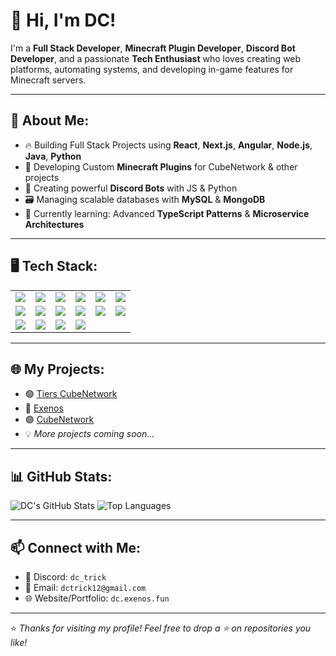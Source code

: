 # 👋 Hi, I'm DC! 

I'm a **Full Stack Developer**, **Minecraft Plugin Developer**, **Discord Bot Developer**, and a passionate **Tech Enthusiast** who loves creating web platforms, automating systems, and developing in-game features for Minecraft servers.

---

## 🚀 About Me:
- 🔥 Building Full Stack Projects using **React**, **Next.js**, **Angular**, **Node.js**, **Java**, **Python**
- 🧱 Developing Custom **Minecraft Plugins** for CubeNetwork & other projects
- 🤖 Creating powerful **Discord Bots** with JS & Python
- 🗃️ Managing scalable databases with **MySQL** & **MongoDB**
- 🌱 Currently learning: Advanced **TypeScript Patterns** & **Microservice Architectures**

---

## 🖥️ Tech Stack:

<table>
  <tr>
    <td><img src="https://img.shields.io/badge/Java-%23ED8B00?style=for-the-badge&logo=openjdk&logoColor=white"/></td>
    <td><img src="https://img.shields.io/badge/JavaScript-%23F7DF1E?style=for-the-badge&logo=javascript&logoColor=black"/></td>
    <td><img src="https://img.shields.io/badge/TypeScript-%23007ACC?style=for-the-badge&logo=typescript&logoColor=white"/></td>
    <td><img src="https://img.shields.io/badge/Node.js-%23339933?style=for-the-badge&logo=nodedotjs&logoColor=white"/></td>
    <td><img src="https://img.shields.io/badge/React-%2361DAFB?style=for-the-badge&logo=react&logoColor=black"/></td>
    <td><img src="https://img.shields.io/badge/Angular-%23DD0031?style=for-the-badge&logo=angular&logoColor=white"/></td>
  </tr>
  <tr>
    <td><img src="https://img.shields.io/badge/Next.js-%23000000?style=for-the-badge&logo=nextdotjs&logoColor=white"/></td>
    <td><img src="https://img.shields.io/badge/HTML5-%23E34F26?style=for-the-badge&logo=html5&logoColor=white"/></td>
    <td><img src="https://img.shields.io/badge/CSS3-%231572B6?style=for-the-badge&logo=css3&logoColor=white"/></td>
    <td><img src="https://img.shields.io/badge/MySQL-%234479A1?style=for-the-badge&logo=mysql&logoColor=white"/></td>
    <td><img src="https://img.shields.io/badge/MongoDB-%2347A248?style=for-the-badge&logo=mongodb&logoColor=white"/></td>
    <td><img src="https://img.shields.io/badge/Python-%233776AB?style=for-the-badge&logo=python&logoColor=white"/></td>
  </tr>
  <tr>
    <td><img src="https://img.shields.io/badge/Discord.js-%237289DA?style=for-the-badge&logo=discord&logoColor=white"/></td>
    <td><img src="https://img.shields.io/badge/Minecraft-%234E9A06?style=for-the-badge&logo=minecraft&logoColor=white"/></td>
    <td><img src="https://img.shields.io/badge/Git-%23F05032?style=for-the-badge&logo=git&logoColor=white"/></td>
    <td><img src="https://img.shields.io/badge/Docker-%230db7ed?style=for-the-badge&logo=docker&logoColor=white"/></td>
  </tr>
</table>

---

## 🌐 My Projects:
- 🟢 [Tiers CubeNetwork](https://tiers.cubenetwork.fun)
- 🔵 [Exenos](https://www.exenos.fun)
- 🟣 [CubeNetwork](https://www.cubenetwork.fun)
- 💡 *More projects coming soon...*

---

## 📊 GitHub Stats:

![DC's GitHub Stats](https://github-readme-stats.vercel.app/api?username=dctrick&show_icons=true&theme=tokyonight&count_private=true)
![Top Languages](https://github-readme-stats.vercel.app/api/top-langs/?username=dctrick&layout=compact&theme=tokyonight&count_private=true)

---

## 📫 Connect with Me:
- 💬 Discord: `dc_trick`
- 📧 Email: `dctrick12@gmail.com`
- 🌐 Website/Portfolio: `dc.exenos.fun`

---

⭐️ *Thanks for visiting my profile! Feel free to drop a ⭐️ on repositories you like!* 
